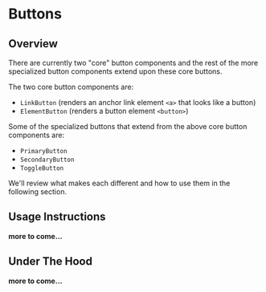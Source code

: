 # Buttons

## Overview

There are currently two "core" button components and the rest of the more specialized button components extend upon these core buttons.

The two core button components are:

- `LinkButton` (renders an anchor link element `<a>` that looks like a button)
- `ElementButton` (renders a button element `<button>`)

Some of the specialized buttons that extend from the above core button components are:

- `PrimaryButton`
- `SecondaryButton`
- `ToggleButton`

We'll review what makes each different and how to use them in the following section.

## Usage Instructions

**more to come...**

## Under The Hood

**more to come...**

